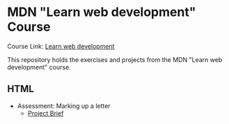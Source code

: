 # MDN "Learn web development" Course

Course Link: [Learn web development](https://developer.mozilla.org/en-US/docs/Learn)

This repository holds the exercises and projects from the MDN "Learn web development" course.

## HTML
- Assessment: Marking up a letter
  - [Project Brief](HTML/Assessment%2001%20-%20Marking%20up%20a%20letter/project-brief.md)